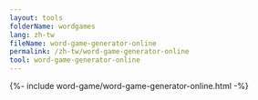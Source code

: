 ```yaml
---
layout: tools
folderName: wordgames
lang: zh-tw
fileName: word-game-generator-online
permalink: /zh-tw/word-game-generator-online
tool: word-game-generator-online
---
```

{%- include word-game/word-game-generator-online.html -%}
